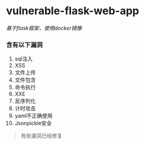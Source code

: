 # vulnerable-flask-web-app

*基于flask框架，使用docker镜像*
### 含有以下漏洞
1. sql注入
1. XSS
1. 文件上传
1. 文件包含
1. 命令执行
1. XXE
1. 反序列化
1. 计时攻击
1. yaml不正确使用
1. Jsonpickle安全

> 有些漏洞已经修复

